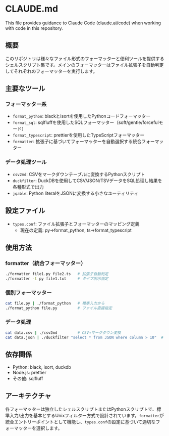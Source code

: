 # CLAUDE.md

This file provides guidance to Claude Code (claude.ai/code) when working with code in this repository.

## 概要

このリポジトリは様々なファイル形式のフォーマッターと便利ツールを提供するシェルスクリプト集です。メインのフォーマッターはファイル拡張子を自動判定してそれぞれのフォーマッターを実行します。

## 主要なツール

### フォーマッター系
- `format_python`: blackとisortを使用したPythonコードフォーマッター
- `format_sql`: sqlfluffを使用したSQLフォーマッター（soft/gentle/forcefulモード）
- `format_typescript`: prettierを使用したTypeScriptフォーマッター
- `formatter`: 拡張子に基づいてフォーマッターを自動選択する統合フォーマッター

### データ処理ツール
- `csv2md`: CSVをマークダウンテーブルに変換するPythonスクリプト
- `duckfilter`: DuckDBを使用してCSV/JSON/TSVデータをSQL処理し結果を各種形式で出力
- `jqable`: Python literalをJSONに変換する小さなユーティリティ

## 設定ファイル

- `types.conf`: ファイル拡張子とフォーマッターのマッピング定義
  - 現在の定義: py→format_python, ts→format_typescript

## 使用方法

### formatter（統合フォーマッター）
```bash
./formatter file1.py file2.ts   # 拡張子自動判定
./formatter -t py file1.txt     # タイプ明示指定
```

### 個別フォーマッター
```bash
cat file.py | ./format_python   # 標準入力から
./format_python file.py         # ファイル直接指定
```

### データ処理
```bash
cat data.csv | ./csv2md         # CSV→マークダウン変換
cat data.json | ./duckfilter "select * from JSON where column > 10"  # SQL処理
```

## 依存関係

- Python: black, isort, duckdb
- Node.js: prettier
- その他: sqlfluff

## アーキテクチャ

各フォーマッターは独立したシェルスクリプトまたはPythonスクリプトで、標準入力/出力を基本とするUnixフィルター方式で設計されています。`formatter`が統合エントリーポイントとして機能し、`types.conf`の設定に基づいて適切なフォーマッターを選択します。